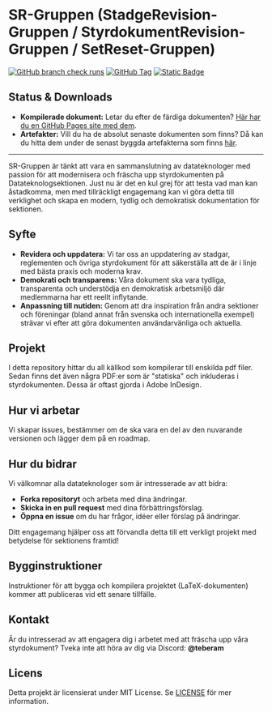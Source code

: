 # SR-Gruppen (StadgeRevision-Gruppen / StyrdokumentRevision-Gruppen / SetReset-Gruppen)

[![GitHub branch check runs](https://img.shields.io/github/check-runs/SR-Gruppen/styrdokument/main)](https://github.com/SR-Gruppen/styrdokument/actions/workflows/main.yml)
[![GitHub Tag](https://img.shields.io/github/v/tag/SR-Gruppen/styrdokument)](https://github.com/SR-Gruppen/styrdokument/tags)
[![Static Badge](https://img.shields.io/badge/Browse-latest-release?color=FF6615)](https://sr-gruppen.github.io/styrdokument/)



## Status & Downloads

- **Kompilerade dokument:** Letar du efter de färdiga dokumenten? [Här har du en GitHub Pages site med dem](https://sr-gruppen.github.io/styrdokument/).
- **Artefakter:** Vill du ha de absolut senaste dokumenten som finns? Då kan du hitta dem under de senast byggda artefakterna som finns [här](https://github.com/SR-Gruppen/styrdokument/actions/workflows/main.yml).

---

SR-Gruppen är tänkt att vara en sammanslutning av datateknologer med passion för att modernisera och fräscha upp styrdokumenten på Datateknologsektionen. Just nu är det en kul grej för att testa vad man kan åstadkomma, men med tillräckligt engagemang kan vi göra detta till verklighet och skapa en modern, tydlig och demokratisk dokumentation för sektionen.

## Syfte
- **Revidera och uppdatera:** Vi tar oss an uppdatering av stadgar, reglementen och övriga styrdokument för att säkerställa att de är i linje med bästa praxis och moderna krav.
- **Demokrati och transparens:** Våra dokument ska vara tydliga, transparenta och understödja en demokratisk arbetsmiljö där medlemmarna har ett reellt inflytande.
- **Anpassning till nutiden:** Genom att dra inspiration från andra sektioner och föreningar (bland annat från svenska och internationella exempel) strävar vi efter att göra dokumenten användarvänliga och aktuella.

## Projekt
I detta repository hittar du all källkod som kompilerar till enskilda pdf filer. Sedan finns det även några PDF:er som är "statiska"
 och inkluderas i styrdokumenten. Dessa är oftast gjorda i Adobe InDesign.
 
## Hur vi arbetar
Vi skapar issues, bestämmer om de ska vara en del av den nuvarande versionen och lägger dem på en roadmap. 

## Hur du bidrar
Vi välkomnar alla datateknologer som är intresserade av att bidra:
- **Forka repositoryt** och arbeta med dina ändringar.
- **Skicka in en pull request** med dina förbättringsförslag.
- **Öppna en issue** om du har frågor, idéer eller förslag på ändringar.

Ditt engagemang hjälper oss att förvandla detta till ett verkligt projekt med betydelse för sektionens framtid!

## Bygginstruktioner
Instruktioner för att bygga och kompilera projektet (LaTeX-dokumenten) kommer att publiceras vid ett senare tillfälle.

## Kontakt
Är du intresserad av att engagera dig i arbetet med att fräscha upp våra styrdokument? Tveka inte att höra av dig via Discord: **@teberam**

## Licens
Detta projekt är licensierat under MIT License. Se [LICENSE](LICENSE) för mer information.
